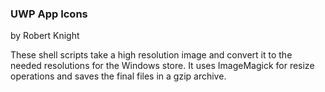 ### UWP App Icons
by Robert Knight

These shell scripts take a high resolution image and convert it to the needed
resolutions for the Windows store.  It uses ImageMagick for resize operations
and saves the final files in a gzip archive.